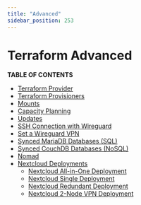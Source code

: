 ```yaml
---
title: "Advanced"
sidebar_position: 253
---
```


<h1> Terraform Advanced </h1>

**TABLE OF CONTENTS**

- [Terraform Provider](./terraform_provider.html)
- [Terraform Provisioners](./terraform_provisioners.html)
- [Mounts](./terraform_mounts.html)
- [Capacity Planning](./terraform_capacity_planning.html)
- [Updates](./terraform_updates.html)
- [SSH Connection with Wireguard](./terraform_wireguard_ssh.md)
- [Set a Wireguard VPN](./terraform_wireguard_vpn.md)
- [Synced MariaDB Databases (SQL)](./terraform_mariadb_synced_databases.md)
- [Synced CouchDB Databases (NoSQL)](./terraform_couchdb_synced_databases.md)
- [Nomad](./terraform_nomad.md)
- [Nextcloud Deployments](./terraform_nextcloud_toc.md)
  - [Nextcloud All-in-One Deployment](./terraform_nextcloud_aio.md)
  - [Nextcloud Single Deployment](./terraform_nextcloud_single.md)
  - [Nextcloud Redundant Deployment](./terraform_nextcloud_redundant.md)
  - [Nextcloud 2-Node VPN Deployment](./terraform_nextcloud_vpn.md)